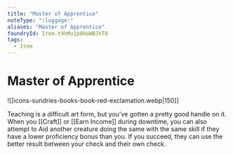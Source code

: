 ```yaml
---
title: "Master of Apprentice"
noteType: ":luggage:"
aliases: "Master of Apprentice"
foundryId: Item.t9hMu1p8HaWBJhT8
tags:
  - Item
---
```


# Master of Apprentice
![[icons-sundries-books-book-red-exclamation.webp|150]]

Teaching is a difficult art form, but you've gotten a pretty good handle on it. When you [[Craft]] or [[Earn Income]] during downtime, you can also attempt to Aid another creature doing the same with the same skill if they have a lower proficiency bonus than you. If you succeed, they can use the better result between your check and their own check.
